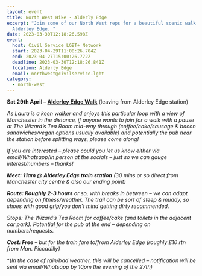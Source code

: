 ```yaml
---
layout: event
title: North West Hike - Alderly Edge
excerpt: "Join some of our North West reps for a beautiful scenic walk in
  Alderley Edge. "
date: 2023-03-30T12:18:26.598Z
event:
  host: Civil Service LGBT+ Network
  start: 2023-04-29T11:00:26.704Z
  end: 2023-04-27T15:00:26.772Z
  deadline: 2023-03-30T12:18:26.841Z
  location: Alderly Edge
  email: northwest@civilservice.lgbt
category:
  - north-west
---
```

**Sat 29th April – [Alderley Edge Walk](https://www.nationaltrust.org.uk/visit/cheshire-greater-manchester/alderley-edge-and-cheshire-countryside/the-wizards-wander-at-alderley-edge?origin=search)** (leaving from Alderley Edge station)

*As Laura is a keen walker and enjoys this particular loop with a view of Manchester in the distance, if anyone wants to join for a walk with a pause at The Wizard’s Tea Room mid-way through (coffee/cake/sausage & bacon sandwiches/vegan options usually available) and potentially the pub near the station before splitting ways, please come along!*

*If you are interested – please could you let us know either via email/Whatsapp/in person at the socials – just so we can gauge interest/numbers – thanks!*



***Meet: 11am @ Alderley Edge train station** (30 mins or so direct from Manchester city centre & also our ending point)*

***Route: Roughly 2-3 hours** or so, with breaks in between – we can adapt depending on fitness/weather. The trail can be sort of steep & muddy, so shoes with good grip/you don’t mind getting dirty recommended.*

*Stops: The Wizard’s Tea Room for coffee/cake (and toilets in the adjacent car park). Potential for the pub at the end – depending on numbers/requests.*

***Cost: Free** – but for the train fare to/from Alderley Edge (roughly £10 rtn from Man. Piccadilly)*

*(*In the case of rain/bad weather, this will be cancelled – notification will be sent via email/Whatsapp by 10pm the evening of the 27th)*